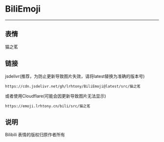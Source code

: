 # BiliEmoji
---
## 表情
猫之茗
## 链接
jsdelivr(推荐，为防止更新导致图片失效，请将latest替换为准确的版本号)
```
https://cdn.jsdelivr.net/gh/lrhtony/BiliEmoji@latest/src/猫之茗
```
或者使用Cloudflare(可能会因更新导致图片无法显示)
```
https://emoji.lrhtony.cn/bili/src/猫之茗
```
## 说明
Bilibili 表情的版权归原作者所有
